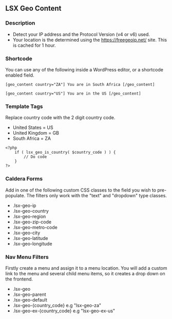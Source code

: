 ## LSX Geo Content

### Description
* Detect your IP address and the Protocol Version (v4 or v6) used. 
* Your location is the determined using the https://freegeoip.net/ site. This is cached for 1 hour.


### Shortcode
You can use any of the following inside a WordPress editor, or a shortcode enabled field.

```
[geo_content country="ZA"] You are in South Africa [/geo_content]

[geo_content country="US"] You are in the US [/geo_content]

```

### Template Tags
Replace country code with the 2 digit country code.
*  United States = US
*  United Kingdom = GB
*  South Africa = ZA

```
<?php 
    if ( lsx_geo_is_country( $country_code ) ) {
        // Do code
    }
?>
```

### Caldera Forms 
Add in one of the following custom CSS classes to the field you wish to pre-populate. The filters only work with the "text" and "dropdown" type classes.
* .lsx-geo-ip
* .lsx-geo-country
* .lsx-geo-region
* .lsx-geo-zip-code
* .lsx-geo-metro-code
* .lsx-geo-city
* .lsx-geo-latitude
* .lsx-geo-longitude


### Nav Menu Filters
Firstly create a menu and assign it to a menu location.  You will add a custom link to the menu and several child menu items, so it creates a drop down on the frontend.
* .lsx-geo
* .lsx-geo-parent
* .lsx-geo-default
* .lsx-geo-{country_code}  e.g "lsx-geo-za"
* .lsx-geo-ex-{country_code} e.g "lsx-geo-ex-us"